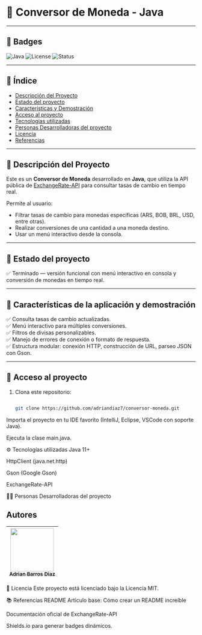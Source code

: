 # 💱 Conversor de Moneda - Java
---

## 📌 Badges

![Java](https://img.shields.io/badge/Java-17-blue)
![License](https://img.shields.io/badge/License-MIT-green)
![Status](https://img.shields.io/badge/Status-Terminado-brightgreen)

---

## 📑 Índice

- [Descripción del Proyecto](#-descripción-del-proyecto)
- [Estado del proyecto](#-estado-del-proyecto)
- [Características y Demostración](#-características-de-la-aplicación-y-demostración)
- [Acceso al proyecto](#-acceso-al-proyecto)
- [Tecnologías utilizadas](#-tecnologías-utilizadas)
- [Personas Desarrolladoras del proyecto](#-personas-desarrolladoras-del-proyecto)
- [Licencia](#-licencia)
- [Referencias](#-referencias-readme)

---

## 📖 Descripción del Proyecto

Este es un **Conversor de Moneda** desarrollado en **Java**, que utiliza la API pública de [ExchangeRate-API](https://www.exchangerate-api.com/) para consultar tasas de cambio en tiempo real.

Permite al usuario:
- Filtrar tasas de cambio para monedas específicas (ARS, BOB, BRL, USD, entre otras).
- Realizar conversiones de una cantidad a una moneda destino.
- Usar un menú interactivo desde la consola.

---

## 🚦 Estado del proyecto

✅ Terminado — versión funcional con menú interactivo en consola y conversión de monedas en tiempo real.

---

## 🎯 Características de la aplicación y demostración

✅ Consulta tasas de cambio actualizadas.  
✅ Menú interactivo para múltiples conversiones.  
✅ Filtros de divisas personalizables.  
✅ Manejo de errores de conexión o formato de respuesta.  
✅ Estructura modular: conexión HTTP, construcción de URL, parseo JSON con Gson.

---

## 🔗 Acceso al proyecto

1. Clona este repositorio:
   ```bash
   
   git clone https://github.com/adriandiaz7/conversor-moneda.git
Importa el proyecto en tu IDE favorito (IntelliJ, Eclipse, VSCode con soporte Java).

Ejecuta la clase main.java.

⚙️ Tecnologías utilizadas
Java 11+

HttpClient (java.net.http)

Gson (Google Gson)

ExchangeRate-API


👨‍💻 Personas Desarrolladoras del proyecto
## Autores
| [<img src="https://avatars.githubusercontent.com/u/82612947?v=4" width=115><br><sub>Adrian Barros Diaz</sub>](https://github.com/adriandiaz7) 
| :---: |

📄 Licencia
Este proyecto está licenciado bajo la Licencia MIT.

📚 Referencias README
Artículo base: Cómo crear un README increíble

Documentación oficial de ExchangeRate-API

Shields.io para generar badges dinámicos.

